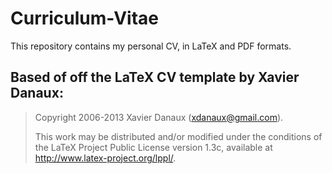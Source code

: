 # Curriculum-Vitae

This repository contains my personal CV, in LaTeX and PDF formats.


## Based of off the LaTeX CV template by Xavier Danaux:

> Copyright 2006-2013 Xavier Danaux (xdanaux@gmail.com).
>
> This work may be distributed and/or modified under the
> conditions of the LaTeX Project Public License version 1.3c,
> available at http://www.latex-project.org/lppl/.
